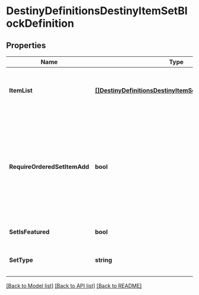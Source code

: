 # DestinyDefinitionsDestinyItemSetBlockDefinition

## Properties
Name | Type | Description | Notes
------------ | ------------- | ------------- | -------------
**ItemList** | [**[]DestinyDefinitionsDestinyItemSetBlockEntryDefinition**](Destiny.Definitions.DestinyItemSetBlockEntryDefinition.md) | A collection of hashes of set items, for items such as Quest Metadata items that possess this data. | [optional] [default to null]
**RequireOrderedSetItemAdd** | **bool** | If true, items in the set can only be added in increasing order, and adding an item will remove any previous item. For Quests, this is by necessity true. Only one quest step is present at a time, and previous steps are removed as you advance in the quest. | [optional] [default to null]
**SetIsFeatured** | **bool** | If true, the UI should treat this quest as \&quot;featured\&quot; | [optional] [default to null]
**SetType** | **string** | A string identifier we can use to attempt to identify the category of the Quest. | [optional] [default to null]

[[Back to Model list]](../README.md#documentation-for-models) [[Back to API list]](../README.md#documentation-for-api-endpoints) [[Back to README]](../README.md)


